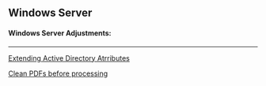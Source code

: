 ## Windows Server

#### Windows Server Adjustments:

_______________________________________________________________


[Extending Active Directory Atrributes](https://i3n0dwzm.github.io/WindowsServer/Extending_AD_Attributes.html)

[Clean PDFs before processing](https://i3n0dwzm.github.io/PDF/Simple_Clean_PDF.html)
